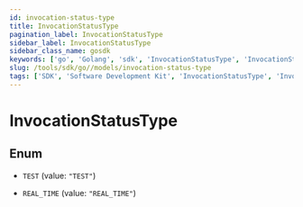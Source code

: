 ```yaml
---
id: invocation-status-type
title: InvocationStatusType
pagination_label: InvocationStatusType
sidebar_label: InvocationStatusType
sidebar_class_name: gosdk
keywords: ['go', 'Golang', 'sdk', 'InvocationStatusType', 'InvocationStatusType'] 
slug: /tools/sdk/go//models/invocation-status-type
tags: ['SDK', 'Software Development Kit', 'InvocationStatusType', 'InvocationStatusType']
---
```


# InvocationStatusType

## Enum


* `TEST` (value: `"TEST"`)

* `REAL_TIME` (value: `"REAL_TIME"`)


